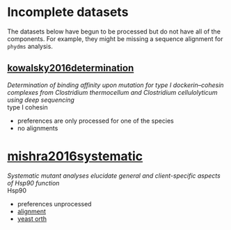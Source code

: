 # Incomplete datasets

The datasets below have begun to be processed but do not have all of the components. For example, they might be missing a sequence alignment for `phydms` analysis.


## [kowalsky2016determination](http://onlinelibrary.wiley.com/doi/10.1002/prot.25175/full)  
*Determination of binding affinity upon
mutation for type I dockerin–cohesin
complexes from Clostridium thermocellum and
Clostridium cellulolyticum using deep sequencing*  
type I cohesin

- preferences are only processed for one of the species
- no alignments

# [mishra2016systematic](http://ac.els-cdn.com/S2211124716303175/1-s2.0-S2211124716303175-main.pdf?_tid=ceb214be-14bd-11e7-8d9f-00000aacb35e&acdnat=1490819290_99c62c0c6d511fad788c96ef51056d76)    
*Systematic mutant analyses elucidate general and client-specific aspects of Hsp90 function*  
Hsp90  
- preferences unprocessed
- [alignment](http://uswest.ensembl.org/Homo_sapiens/Gene/Compara_Alignments?db=core;g=ENSG00000224411;r=11:27888838-27891033;t=ENST00000530115)
- [yeast orth](http://fungi.ensembl.org/Schizosaccharomyces_pombe/Gene/Compara_Ortholog?db=core;g=SPAC926.04c;r=I:3888558-3891157;t=SPAC926.04c.1)
